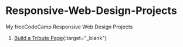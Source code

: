 # Responsive-Web-Design-Projects
My freeCodeCamp Responsive Web Design Projects

1. [Build a Tribute Page](https://codepen.io/michaelnaghavipour/full/rNjPRJG){:target="_blank"}
